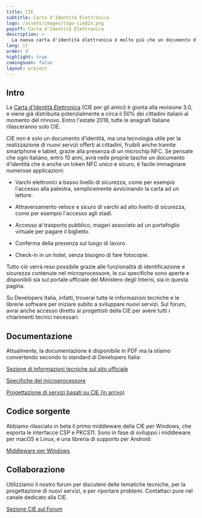 ```yaml
---
title: CIE
subtitle: Carta d'Identità Elettronica
logo: /assets/images/logo-cie@2x.png
payoff: Carta d'Identità Elettronica
description: >
  La nuova carta d'identità elettronica è molto più che un documento d'identità: puoi comunicarci via NFC, ed usarla per varchi d'ingresso o come certificato digitale d'identità (compatibile TLS).
lang: it
order: 9
highlight: true
comingsoon: false
layout: project
---
```


## Intro

La [Carta d'Identità Elettronica](http://www.cartaidentita.interno.gov.it)
(CIE per gli amici) è giunta alla revisione 3.0, e viene già distribuita
potenzialmente a circa il 50% dei cittadini italiani al momento del rinnovo.
Entro l'estate 2018, tutte le anagrafi italiane rilasceranno solo CIE.

CIE non è solo un documento d’identità, ma una tecnologia utile per la
realizzazione di nuovi servizi offerti ai cittadini, fruibili anche tramite
smartphone e tablet, grazie alla presenza di un microchip NFC. Se pensate che
ogni italiano, entro 10 anni, avrà nelle proprie tasche un documento d'identità
che è anche un token NFC unico e sicuro, è facile immaginare numerose applicazioni:

 * Varchi elettronici a basso livello di sicurezza, come per esempio l'accesso alla palestra,
   semplicemente avvicinando la carta ad un lettore.

 * Attraversamento veloce e sicuro di varchi ad alto livello di sicurezza, 
   come per esempio l'accesso agli stadi.

 * Accesso al trasporto pubblico, magari associato ad un portafoglio virtuale
   per pagare il biglietto.

 * Conferma della presenza sul luogo di lavoro.

 * Check-in in un hotel, senza bisogno di fare fotocopie.

Tutto ciò verrà reso possibile grazie alle funzionalità di identificazione
e sicurezza contenute nel microprocessore, le cui specifiche sono
aperte e disponibili sia sul portale ufficiale del Ministero degli Interni, 
sia in questa pagina.

Su Developers Italia, infatti, troverai tutte le informazioni tecniche e le librerie
software per iniziare subito a sviluppare nuovi servizi. Sul forum, avrai anche
accesso diretto ai progettisti della CIE per avere tutti i chiarimenti tecnici
necessari.

## Documentazione

Attualmente, la documentazione è disponibile in PDF ma la stiamo convertendo
secondo lo standard di Developers Italia:

[Sezione di informazioni tecniche sul sito ufficiale](http://www.cartaidentita.interno.gov.it/caratteristiche-del-documento/)

[Specifiche del microprocessore](http://www.cartaidentita.interno.gov.it/wp-content/uploads/2016/07/cie_3.0_-_specifiche_chip.pdf)

[Progettazione di servizi basati su CIE (in arrivo)]()


## Codice sorgente

Abbiamo rilasciato in beta il primo middleware della CIE per Windows, che
esporta le interfacce CSP e PKCS11. Sono in fase di sviluppo i middleware
per macOS e Linux, e una libreria di supporto per Android:

[Middleware per Windows](https://github.com/italia/cie-middleware)


## Collaborazione

Utilizziamo il nostro forum per discutere delle tematiche tecniche, per la
progettazione di nuovi servizi, e per riportare problemi. Contattaci pure
nel canale dedicato alla CIE.

[Sezione CIE sul Forum](https://forum.italia.it/c/cie)

